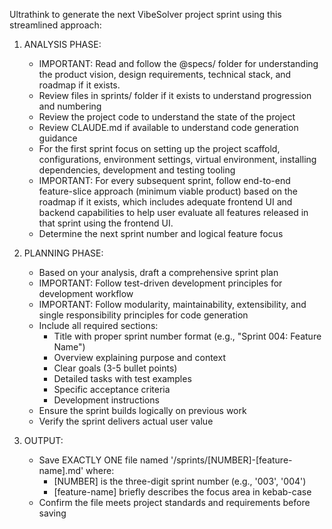 Ultrathink to generate the next VibeSolver project sprint using this streamlined approach:

1. ANALYSIS PHASE:

   - IMPORTANT: Read and follow the @specs/ folder for understanding the product vision, design requirements, technical stack, and roadmap if it exists.
   - Review files in sprints/ folder if it exists to understand progression and numbering
   - Review the project code to understand the state of the project
   - Review CLAUDE.md if available to understand code generation guidance
   - For the first sprint focus on setting up the project scaffold, configurations, environment settings, virtual environment, installing dependencies, development and testing tooling
   - IMPORTANT: For every subsequent sprint, follow end-to-end feature-slice approach (minimum viable product) based on the roadmap if it exists, which includes adequate frontend UI and backend capabilities to help user evaluate all features released in that sprint using the frontend UI.
   - Determine the next sprint number and logical feature focus

2. PLANNING PHASE:

   - Based on your analysis, draft a comprehensive sprint plan
   - IMPORTANT: Follow test-driven development principles for development workflow
   - IMPORTANT: Follow modularity, maintainability, extensibility, and single responsibility principles for code generation
   - Include all required sections:
     - Title with proper sprint number format (e.g., "Sprint 004: Feature Name")
     - Overview explaining purpose and context
     - Clear goals (3-5 bullet points)
     - Detailed tasks with test examples
     - Specific acceptance criteria
     - Development instructions
   - Ensure the sprint builds logically on previous work
   - Verify the sprint delivers actual user value

3. OUTPUT:
   - Save EXACTLY ONE file named '/sprints/[NUMBER]-[feature-name].md' where:
     - [NUMBER] is the three-digit sprint number (e.g., '003', '004')
     - [feature-name] briefly describes the focus area in kebab-case
   - Confirm the file meets project standards and requirements before saving
